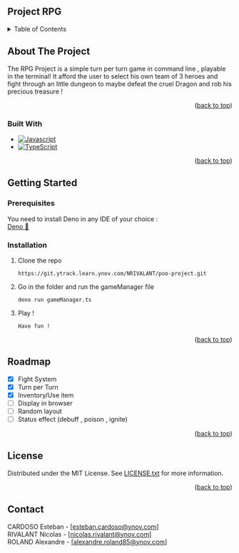 <div id="top"></div>

<!-- Project RPG  -->
## Project RPG 

<!-- TABLE OF CONTENTS -->
<details>
  <summary>Table of Contents</summary>
  <ol>
    <li>
      <a href="#about-the-project">About The Project</a>
      <ul>
        <li><a href="#built-with">Built With</a></li>
      </ul>
    </li>
    <li>
      <a href="#getting-started">Getting Started</a>
      <ul>
        <li><a href="#prerequisites">Prerequisites</a></li>
        <li><a href="#installation">Installation</a></li>
      </ul>
    </li>
    <li><a href="#roadmap">Roadmap</a></li>
    <li><a href="#license">License</a></li>
    <li><a href="#contact">Contact</a></li>
    <li><a href="#acknowledgments">Acknowledgments</a></li>
  </ol>
</details>



<!-- ABOUT THE PROJECT -->
## About The Project
The RPG Project is a simple turn per turn game in command line , playable in the terminal!
It afford the user to select his own team of 3 heroes and fight through an little dungeon to maybe defeat the cruel Dragon and rob his precious treasure !




<p align="right">(<a href="#top">back to top</a>)</p>



### Built With

* [![Javascript](https://badges.frapsoft.com/javascript/code/javascript-175x39.png?v=101)](https://developer.mozilla.org/fr/docs/Web/JavaScript)
* [![TypeScript](https://badges.frapsoft.com/typescript/code/typescript-175x39.png?v=101)](https://www.typescriptlang.org/)


<p align="right">(<a href="#top">back to top</a>)</p>



<!-- GETTING STARTED -->
## Getting Started

### Prerequisites

You need to install Deno in any IDE of your choice :
<br>
[Deno 🦕](https://deno.land/)

### Installation

1. Clone the repo
   ```
   https://git.ytrack.learn.ynov.com/NRIVALANT/poo-project.git
   ```
2. Go in the folder and run the gameManager file
   ```
   deno run gameManager.ts
   ```
3. Play !
   ```
   Have fun !
   ```


<p align="right">(<a href="#top">back to top</a>)</p>



<!-- ROADMAP -->
## Roadmap

- [x] Fight System
- [x] Turn per Turn 
- [x] Inventory/Use item
- [ ] Display in browser
- [ ] Random layout
- [ ] Status effect (debuff , poison , ignite)

<p align="right">(<a href="#top">back to top</a>)</p>

<!-- LICENSE -->
## License

Distributed under the MIT License. See [LICENSE.txt]() for more information.

<p align="right">(<a href="#top">back to top</a>)</p>



<!-- CONTACT -->
## Contact

CARDOSO Esteban - [esteban.cardoso@ynov.com] <br>
RIVALANT Nicolas - [nicolas.rivalant@ynov.com] <br>
ROLAND Alexandre - [alexandre.roland85@ynov.com] <br>
